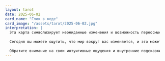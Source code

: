 ```yaml
---
layout: tarot
date: 2025-06-02
card_name: "Глюк в коде"
card_image: "/assets/tarot/2025-06-02.jpg"
interpretation: |
  Эта карта символизирует неожиданные изменения и возможность переосмысления привычного порядка вещей. Она говорит о том, что в вашей жизни может произойти нечто неожиданное, что заставит вас взглянуть на ситуацию под другим углом. Возможно, вы столкнетесь с проблемами, которые покажутся вам абсурдными или нелогичными, но именно в этих «глюках» скрыты важные уроки и возможности.
  
  Сегодня вы можете ощутить, что мир вокруг вас изменяется, и это может вызвать чувство нестабильности. Однако не стоит бояться этих изменений. Они могут открыть перед вами новые горизонты и возможности, о которых вы даже не подозревали. Важно оставаться открытым к новым идеям и не бояться экспериментировать.
  
  Обратите внимание на свои интуитивные ощущения и внутренние подсказки. Возможно, именно в этот день вам стоит довериться своему внутреннему голосу и следовать ему, даже если он подсказывает вам делать что-то необычное или рискованное. Глюки в коде могут быть знаком того, что вы на правильном пути к самопознанию и развитию.
---
```

